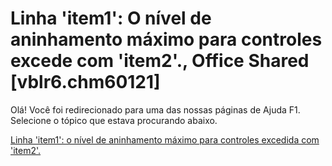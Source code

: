 
# Linha 'item1': O nível de aninhamento máximo para controles excede com 'item2'., Office Shared [vblr6.chm60121]

Olá! Você foi redirecionado para uma das nossas páginas de Ajuda F1. Selecione o tópico que estava procurando abaixo.

[Linha 'item1': o nível de aninhamento máximo para controles excedida com 'item2'.](http://msdn.microsoft.com/library/8e807ba3-7b5c-00ff-5799-c031df34be75%28Office.15%29.aspx)

